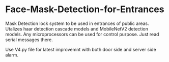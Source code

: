 # Face-Mask-Detection-for-Entrances

Mask Detection lock system to be used in entrances of public areas. Utalizes haar detection cascade models and MobileNetV2 detection models.
Any microprocessors can be used for control purpose. Just read serial messages there.

Use V4.py file for latest improvemnt with both door side and server side alarm.

